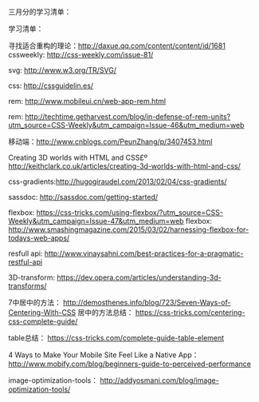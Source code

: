 三月分的学习清单：


学习清单： 

寻找适合重构的理论：http://daxue.qq.com/content/content/id/1681
cssweekly: http://css-weekly.com/issue-81/

svg: http://www.w3.org/TR/SVG/

css: http://cssguidelin.es/

rem: http://www.mobileui.cn/web-app-rem.html

rem: http://techtime.getharvest.com/blog/in-defense-of-rem-units?utm_source=CSS-Weekly&utm_campaign=Issue-46&utm_medium=web

移动端：http://www.cnblogs.com/PeunZhang/p/3407453.html

Creating 3D worlds with HTML and CSS£º http://keithclark.co.uk/articles/creating-3d-worlds-with-html-and-css/

css-gradients:http://hugogiraudel.com/2013/02/04/css-gradients/

sassdoc: http://sassdoc.com/getting-started/

flexbox: https://css-tricks.com/using-flexbox/?utm_source=CSS-Weekly&utm_campaign=Issue-47&utm_medium=web
flexbox: http://www.smashingmagazine.com/2015/03/02/harnessing-flexbox-for-todays-web-apps/

resfull api: http://www.vinaysahni.com/best-practices-for-a-pragmatic-restful-api

3D-transform: https://dev.opera.com/articles/understanding-3d-transforms/

7中居中的方法： http://demosthenes.info/blog/723/Seven-Ways-of-Centering-With-CSS
居中的方法总结： https://css-tricks.com/centering-css-complete-guide/

table总结： https://css-tricks.com/complete-guide-table-element

4 Ways to Make Your Mobile Site Feel Like a Native App： http://www.mobify.com/blog/beginners-guide-to-perceived-performance

image-optimization-tools： http://addyosmani.com/blog/image-optimization-tools/